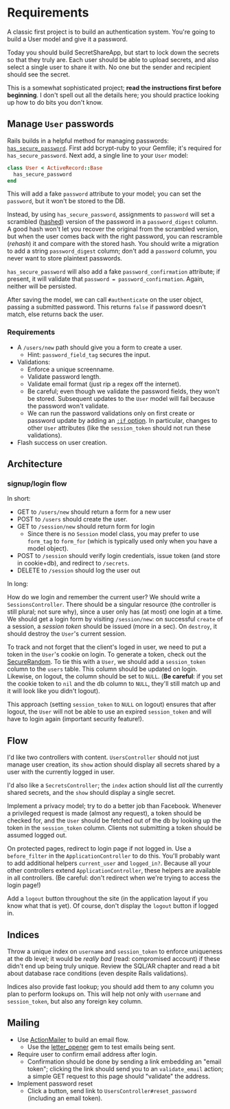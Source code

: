 # Requirements

A classic first project is to build an authentication system. You're
going to build a User model and give it a password.

Today you should build SecretShareApp, but start to lock down the
secrets so that they truly are. Each user should be able to upload
secrets, and also select a single user to share it with. No one but
the sender and recipient should see the secret.

This is a somewhat sophisticated project; **read the instructions
first before beginning**. I don't spell out all the details here; you
should practice looking up how to do bits you don't know.

## Manage `User` passwords

Rails builds in a helpful method for managing passwords:
[`has_secure_password`][has-secure-password]. First add bcrypt-ruby to
your Gemfile; it's required for `has_secure_password`. Next add, a
single line to your `User` model:

```ruby
class User < ActiveRecord::Base
  has_secure_password
end
```

This will add a fake `password` attribute to your model; you can set
the `password`, but it won't be stored to the DB.

Instead, by using `has_secure_password`, assignments to `password`
will set a scrambled ([hashed][hash-wiki]) version of the password in
a `password_digest` column. A good hash won't let you recover the
original from the scrambled version, but when the user comes back with
the right password, you can rescramble (*rehash*) it and compare with
the stored hash. You should write a migration to add a string
`password_digest` column; don't add a `password` column, you never
want to store plaintext passwords.

`has_secure_password` will also add a fake `password_confirmation`
attribute; if present, it will validate that `password =
password_confirmation`. Again, neither will be persisted.

After saving the model, we can call `#authenticate` on the user
object, passing a submitted password. This returns `false` if password
doesn't match, else returns back the user.

### Requirements

* A `/users/new` path should give you a form to create a user.
    * Hint: `password_field_tag` secures the input.
* Validations:
    * Enforce a unique screenname.
    * Validate password length.
    * Validate email format (just rip a regex off the internet).
    * Be careful; even though we validate the password fields, they
      won't be stored. Subsequent updates to the `User` model will
      fail because the password won't validate.
    * We can run the password validations only on first create or
      password update by adding an [`:if` option][validates-if]. In
      particular, changes to other `User` attributes (like the
      `session_token` should not run these validations).
* Flash success on user creation.

[validates-if]: http://stackoverflow.com/questions/8533891/rails-validates-if

## Architecture

### signup/login flow

In short:

* GET to `/users/new` should return a form for a new user
* POST to `/users` should create the user.
* GET to `/session/new` should return form for login
    * Since there is no `Session` model class, you may prefer to use
      `form_tag` to `form_for` (which is typically used only when you
      have a model object).
* POST to `/session` should verify login credentials, issue token (and
  store in cookie+db), and redirect to `/secrets`.
* DELETE to `/session` should log the user out

In long:

How do we login and remember the current user? We should write a
`SessionsController`. There should be a singular resource (the
controller is still plural; not sure why), since a user only has (at
most) one login at a time. We should get a login form by visiting
`/session/new`: on successful `create` of a session, a *session token*
should be issued (more in a sec). On `destroy`, it should destroy the
`User`'s current session.

To track and not forget that the client's loged in user, we need to
put a token in the `User`'s cookie on login. To generate a token,
check out the [SecureRandom][secure-random-docs]. To tie this with a
`User`, we should add a `session_token` column to the `users`
table. This column should be updated on login. Likewise, on logout,
the column should be set to `NULL`. (**Be careful**: if you set the
cookie token to `nil` and the db column to `NULL`, they'll still match
up and it will look like you didn't logout).

This approach (setting `session_token` to `NULL` on logout) ensures
that after logout, the `User` will not be able to use an expired
`session_token` and will have to login again (important security
feature!).

## Flow

I'd like two controllers with content. `UsersController` should not
just manage user creation, its `show` action should display all
secrets shared by a user with the currently logged in user.

I'd also like a `SecretsController`; the `index` action should list
*all* the currently shared secrets, and the `show` should display a
single secret.

Implement a privacy model; try to do a better job than
Facebook. Whenever a privileged request is made (almost any request),
a token should be checked for, and the `User` should be fetched out of
the db by looking up the token in the `session_token` column. Clients
not submitting a token should be assumed logged out.

On protected pages, redirect to login page if not logged in. Use a
`before_filter` in the `ApplicationController` to do this. You'll
probably want to add additional helpers `current_user` and
`logged_in?`. Because all your other controllers extend
`ApplicationController`, these helpers are available in all
controllers. (Be careful: don't redirect when we're trying to access
the login page!)

Add a `logout` button throughout the site (in the application layout
if you know what that is yet). Of course, don't display the `logout`
button if logged in.

## Indices

Throw a unique index on `username` and `session_token` to enforce
uniqueness at the db level; it would be *really bad* (read:
compromised account) if these didn't end up being truly unique. Review
the SQL/AR chapter and read a bit about database race conditions (even
despite Rails validations).

Indices also provide fast lookup; you should add them to any column
you plan to perform lookups on. This will help not only with
`username` and `session_token`, but also any foreign key column.

## Mailing

* Use [ActionMailer][action-mailer-guide] to build an email flow.
    * Use the [letter_opener][letter-opener-github] gem to test emails
      being sent.
* Require user to confirm email address after login.
    * Confirmation should be done by sending a link embedding an
      "email token"; clicking the link should send you to an
      `validate_email` action; a simple GET request to this page
      should "validate" the address.
* Implement password reset
    * Click a button, send link to `UsersController#reset_password`
      (including an email token).

[hash-wiki]: http://en.wikipedia.org/wiki/Hash_function
[has-secure-password]:
https://github.com/rails/rails/blob/3-2-stable/activemodel/lib/active_model/secure_password.rb
[secure-random-docs]: http://www.ruby-doc.org/stdlib-1.9.3/libdoc/securerandom/rdoc/SecureRandom.html
[action-mailer-guide]: ../mailers/mailing-1.md

[letter-opener-github]: https://github.com/ryanb/letter_opener

